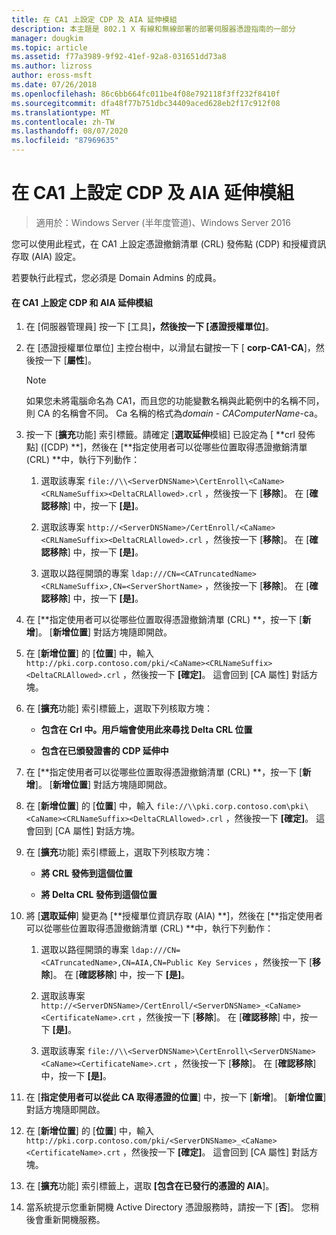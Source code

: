 ```yaml
---
title: 在 CA1 上設定 CDP 及 AIA 延伸模組
description: 本主題是 802.1 X 有線和無線部署的部署伺服器憑證指南的一部分
manager: dougkim
ms.topic: article
ms.assetid: f77a3989-9f92-41ef-92a8-031651dd73a8
ms.author: lizross
author: eross-msft
ms.date: 07/26/2018
ms.openlocfilehash: 86c6bb664fc011be4f08e792118f3ff232f8410f
ms.sourcegitcommit: dfa48f77b751dbc34409aced628eb2f17c912f08
ms.translationtype: MT
ms.contentlocale: zh-TW
ms.lasthandoff: 08/07/2020
ms.locfileid: "87969635"
---
```

# <a name="configure-the-cdp-and-aia-extensions-on-ca1"></a>在 CA1 上設定 CDP 及 AIA 延伸模組

>適用於：Windows Server (半年度管道)、Windows Server 2016

您可以使用此程式，在 CA1 上設定憑證撤銷清單 (CRL) 發佈點 (CDP) 和授權資訊存取 (AIA) 設定。

若要執行此程式，您必須是 Domain Admins 的成員。

#### <a name="to-configure-the-cdp-and-aia-extensions-on-ca1"></a>在 CA1 上設定 CDP 和 AIA 延伸模組

1.  在 [伺服器管理員] 按一下 [工具]****，然後按一下 [憑證授權單位]****。

2.  在 [憑證授權單位單位] 主控台樹中，以滑鼠右鍵按一下 [ **corp-CA1-CA**]，然後按一下 [**屬性**]。

    > [!NOTE]
    > 如果您未將電腦命名為 CA1，而且您的功能變數名稱與此範例中的名稱不同，則 CA 的名稱會不同。 Ca 名稱的格式為*domain* - *CAComputerName*-ca。

3.  按一下 [**擴充**功能] 索引標籤。請確定 [**選取延伸**模組] 已設定為 [ **crl 發佈點] ([CDP) **]，然後在 [**指定使用者可以從哪些位置取得憑證撤銷清單 (CRL) **中，執行下列動作：

    1.  選取該專案 `file://\\<ServerDNSName>\CertEnroll\<CaName><CRLNameSuffix><DeltaCRLAllowed>.crl` ，然後按一下 [**移除**]。 在 [**確認移除**] 中，按一下 **[是]**。

    2.  選取該專案 `http://<ServerDNSName>/CertEnroll/<CaName><CRLNameSuffix><DeltaCRLAllowed>.crl` ，然後按一下 [**移除**]。 在 [**確認移除**] 中，按一下 **[是]**。

    3.  選取以路徑開頭的專案 `ldap:///CN=<CATruncatedName><CRLNameSuffix>,CN=<ServerShortName>` ，然後按一下 [**移除**]。 在 [**確認移除**] 中，按一下 **[是]**。

4.  在 [**指定使用者可以從哪些位置取得憑證撤銷清單 (CRL) **，按一下 [**新增**]。 [**新增位置**] 對話方塊隨即開啟。

5.  在 [**新增位置**] 的 [**位置**] 中，輸入 `http://pki.corp.contoso.com/pki/<CaName><CRLNameSuffix><DeltaCRLAllowed>.crl` ，然後按一下 **[確定]**。 這會回到 [CA 屬性] 對話方塊。

6.  在 [**擴充**功能] 索引標籤上，選取下列核取方塊：

    -   **包含在 Crl 中。用戶端會使用此來尋找 Delta CRL 位置**

    -   **包含在已頒發證書的 CDP 延伸中**

7.  在 [**指定使用者可以從哪些位置取得憑證撤銷清單 (CRL) **，按一下 [**新增**]。 [**新增位置**] 對話方塊隨即開啟。

8.  在 [**新增位置**] 的 [**位置**] 中，輸入 `file://\\pki.corp.contoso.com\pki\<CaName><CRLNameSuffix><DeltaCRLAllowed>.crl` ，然後按一下 **[確定]**。 這會回到 [CA 屬性] 對話方塊。

9. 在 [**擴充**功能] 索引標籤上，選取下列核取方塊：

    -   **將 CRL 發佈到這個位置**

    -   **將 Delta CRL 發佈到這個位置**

10. 將 [**選取延伸**] 變更為 [**授權單位資訊存取 (AIA) **]，然後在 [**指定使用者可以從哪些位置取得憑證撤銷清單 (CRL) **中，執行下列動作：

    1.  選取以路徑開頭的專案 `ldap:///CN=<CATruncatedName>,CN=AIA,CN=Public Key Services` ，然後按一下 [**移除**]。 在 [**確認移除**] 中，按一下 **[是]**。

    2.  選取該專案 `http://<ServerDNSName>/CertEnroll/<ServerDNSName>_<CaName><CertificateName>.crt` ，然後按一下 [**移除**]。 在 [**確認移除**] 中，按一下 **[是]**。

    3.  選取該專案 `file://\\<ServerDNSName>\CertEnroll\<ServerDNSName><CaName><CertificateName>.crt` ，然後按一下 [**移除**]。 在 [**確認移除**] 中，按一下 **[是]**。

11. 在 [**指定使用者可以從此 CA 取得憑證的位置**] 中，按一下 [**新增**]。 [**新增位置**] 對話方塊隨即開啟。

12. 在 [**新增位置**] 的 [**位置**] 中，輸入 `http://pki.corp.contoso.com/pki/<ServerDNSName>_<CaName><CertificateName>.crt` ，然後按一下 **[確定]**。 這會回到 [CA 屬性] 對話方塊。

13. 在 [**擴充**功能] 索引標籤上，選取 **[包含在已發行的憑證的 AIA**]。

14. 當系統提示您重新開機 Active Directory 憑證服務時，請按一下 [**否**]。 您稍後會重新開機服務。


